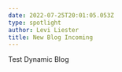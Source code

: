 ```yaml
---
date: 2022-07-25T20:01:05.053Z
type: spotlight
author: Levi Liester
title: New Blog Incoming
---
```

Test Dynamic Blog